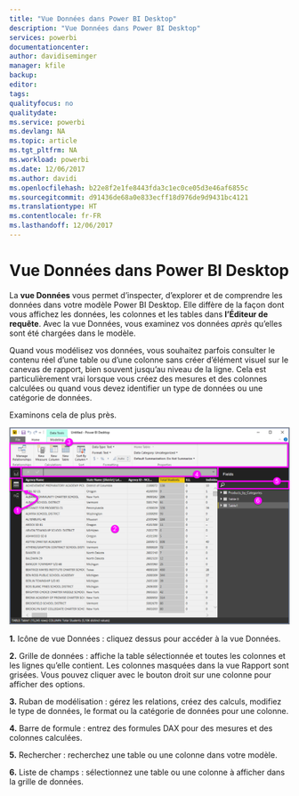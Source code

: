 ```yaml
---
title: "Vue Données dans Power BI Desktop"
description: "Vue Données dans Power BI Desktop"
services: powerbi
documentationcenter: 
author: davidiseminger
manager: kfile
backup: 
editor: 
tags: 
qualityfocus: no
qualitydate: 
ms.service: powerbi
ms.devlang: NA
ms.topic: article
ms.tgt_pltfrm: NA
ms.workload: powerbi
ms.date: 12/06/2017
ms.author: davidi
ms.openlocfilehash: b22e8f2e1fe8443fda3c1ec0ce05d3e46af6855c
ms.sourcegitcommit: d91436de68a0e833ecff18d976de9d9431bc4121
ms.translationtype: HT
ms.contentlocale: fr-FR
ms.lasthandoff: 12/06/2017
---
```

# <a name="data-view-in-power-bi-desktop"></a>Vue Données dans Power BI Desktop
La **vue Données** vous permet d’inspecter, d’explorer et de comprendre les données dans votre modèle Power BI Desktop. Elle diffère de la façon dont vous affichez les données, les colonnes et les tables dans **l’Éditeur de requête**. Avec la vue Données, vous examinez vos données *après* qu’elles sont été chargées dans le modèle.

Quand vous modélisez vos données, vous souhaitez parfois consulter le contenu réel d’une table ou d’une colonne sans créer d’élément visuel sur le canevas de rapport, bien souvent jusqu’au niveau de la ligne. Cela est particulièrement vrai lorsque vous créez des mesures et des colonnes calculées ou quand vous devez identifier un type de données ou une catégorie de données.

Examinons cela de plus près.

![](media/desktop-data-view/dataview_fullscreen.png)

**1.** Icône de vue Données : cliquez dessus pour accéder à la vue Données.

**2.** Grille de données : affiche la table sélectionnée et toutes les colonnes et les lignes qu’elle contient. Les colonnes masquées dans la vue Rapport sont grisées. Vous pouvez cliquer avec le bouton droit sur une colonne pour afficher des options.

**3.** Ruban de modélisation : gérez les relations, créez des calculs, modifiez le type de données, le format ou la catégorie de données pour une colonne.

**4.** Barre de formule : entrez des formules DAX pour des mesures et des colonnes calculées.

**5.** Rechercher : recherchez une table ou une colonne dans votre modèle.

**6.** Liste de champs : sélectionnez une table ou une colonne à afficher dans la grille de données.

